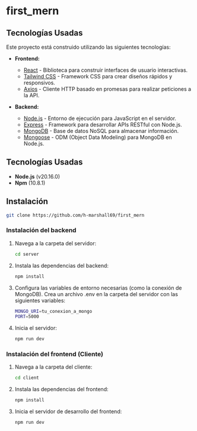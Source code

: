 # first_mern

## Tecnologías Usadas

Este proyecto está construido utilizando las siguientes tecnologías:

- **Frontend:**
  - [React](https://reactjs.org/) - Biblioteca para construir interfaces de usuario interactivas.
  - [Tailwind CSS](https://tailwindcss.com/) - Framework CSS para crear diseños rápidos y responsivos.
  - [Axios](https://axios-http.com/) - Cliente HTTP basado en promesas para realizar peticiones a la API.

- **Backend:**
  - [Node.js](https://nodejs.org/) - Entorno de ejecución para JavaScript en el servidor.
  - [Express](https://expressjs.com/) - Framework para desarrollar APIs RESTful con Node.js.
  - [MongoDB](https://www.mongodb.com/) - Base de datos NoSQL para almacenar información.
  - [Mongoose](https://mongoosejs.com/) - ODM (Object Data Modeling) para MongoDB en Node.js.


## Tecnologías Usadas

- **Node.js** (v20.16.0)
- **Npm** (10.8.1)

## Instalación

```bash
git clone https://github.com/h-marshall69/first_mern
 ```

### Instalación del backend

1. Navega a la carpeta del servidor:

    ```bash
    cd server
    ```

2. Instala las dependencias del backend:

    ```bash
    npm install
    ```

3. Configura las variables de entorno necesarias (como la conexión de MongoDB). Crea un archivo .env en la carpeta del servidor con las siguientes variables:

    ```bash 
    MONGO_URI=tu_conexion_a_mongo
    PORT=5000
    ```

4. Inicia el servidor:

    ```bash 
    npm run dev
    ```

### Instalación del frontend (Cliente)

1. Navega a la carpeta del cliente:

    ```bash
    cd client
    ```

2. Instala las dependencias del frontend:

    ```bash
    npm install
    ```

3. Inicia el servidor de desarrollo del frontend:

    ```bash 
    npm run dev
    ```